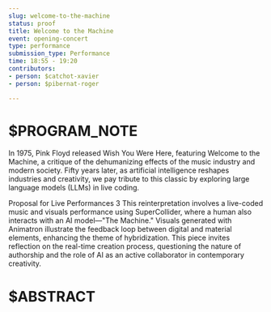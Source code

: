 ```yaml
---
slug: welcome-to-the-machine
status: proof
title: Welcome to the Machine
event: opening-concert
type: performance
submission_type: Performance
time: 18:55 - 19:20
contributors:
- person: $catchot-xavier
- person: $pibernat-roger

---
```


# $PROGRAM_NOTE

In 1975, Pink Floyd released Wish You Were Here, featuring Welcome to the
Machine, a critique of the dehumanizing effects of the music industry and
modern society. Fifty years later, as artificial intelligence reshapes industries
and creativity, we pay tribute to this classic by exploring large language models
(LLMs) in live coding.

Proposal for Live Performances 3
This reinterpretation involves a live-coded music and visuals performance
using SuperCollider, where a human also interacts with an AI model—"The
Machine." Visuals generated with Animatron illustrate the feedback loop
between digital and material elements, enhancing the theme of hybridization.
This piece invites reflection on the real-time creation process, questioning the
nature of authorship and the role of AI as an active collaborator in
contemporary creativity.

# $ABSTRACT



